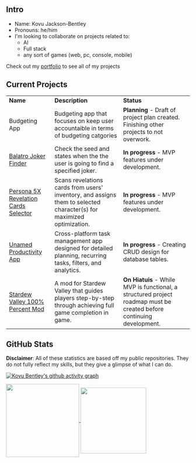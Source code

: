 ## Intro
- Name: Kovu Jackson-Bentley
- Pronouns: he/him
- I'm looking to collaborate on projects related to:
    - AI
    - Full stack
    - any sort of games (web, pc, console, mobile)

Check out my [portfolio](https://blckhawker.github.io/portfolio/) to see all of my projects
## Current Projects

<table>
  <tr>
   <td><strong>Name</strong>
   </td>
   <td><strong>Description</strong>
   </td>
   <td><strong>Status</strong>
   </td>
     </tr>
    <tr>
   <td>Budgeting App
   </td>
   <td>Budgeting app that focuses on keep user accountaible in terms of budgeting catgories
   </td>
   <td><b>Planning</b> - Draft of project plan created. Finishing other projects to not overwork.
   </td>
  </tr>
  </tr>
    <tr>
   <td><a href="https://github.com/BlckHawker/Balatro-Joker-Finder" target="_blank">Balatro Joker Finder</a>
   </td>
   <td>Check the seed and states when the the user is going to find a specified joker.
   </td>
   <td><b>In progress</b> - MVP features under development.
   </td>
  </tr>
  <tr>
   <td><a href="https://github.com/BlckHawker/Revelations" target="_blank">Persona 5X Revelation Cards Selector</a>
   </td>
   <td>Scans revelations cards from users' inventory, and assigns them to selected character(s) for maximized optimization.
   </td>
   <td><b>In progress</b> - MVP features under development.
   </td>
  </tr>
  <tr>
    <tr>
   <td><a href="https://github.com/BlckHawker/Productivity-App" target="_blank">Unamed Productivity App</a>
   </td>
   <td>Cross-platform task management app designed for detailed planning, recurring tasks, filters, and analytics.
   </td>
   <td><b>In progress</b> - Creating CRUD design for database tables.
   </td>
  </tr>
  <tr>
   <td><a href="https://github.com/BlckHawker/Perfectionist-Interactive-Guide" target="_blank">Stardew Valley 100% Percent Mod</a>
   </td>
   <td>A mod for Stardew Valley that guides players step-by-step through achieving full game completion in game.
   </td>
   <td><b>On Hiatuis</b> - While MVP is functional, a structured project roadmap  must be created before continuing development.
   </td>
</table>


## GitHub Stats
**Disclaimer**: All of these statistics are based off my public repositories. They do not fully reflect my skills, but they give a glimpse of what I can do.


[![Kovu Bentley's github activity graph](https://github-readme-activity-graph.vercel.app/graph?username=BlckHawker&theme=github-compact&custom_title=Contribution%20Graph&area=true)](https://github.com/ashutosh00710/github-readme-activity-graph)


<a href="https://github.com/anuraghazra/convoychat">
  <img height=200 align="center" src="https://github-readme-stats.vercel.app/api/top-langs/?username=BlckHawker&layout=compact&theme=transparent&size_weight=0.5&count_weight=0.5&langs_count=10" />
</a>
<a href="https://github.com/anuraghazra/github-readme-stats">
  <img height=180 align="center"  src="https://github-readme-stats.vercel.app/api?username=BlckHawker&hide=stars&show_icons=true&theme=transparent&custom_title=GitHub%20Stats" />
</a>
